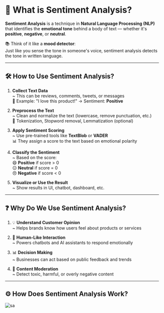 # 💬 What is Sentiment Analysis?

**Sentiment Analysis** is a technique in **Natural Language Processing (NLP)** that identifies the **emotional tone** behind a body of text — whether it's **positive**, **negative**, or **neutral**.

📚 Think of it like a **mood detector**:  
Just like you sense the tone in someone's voice, sentiment analysis detects the tone in written language.

---

## 🛠️ How to Use Sentiment Analysis?

1. **Collect Text Data**  
   ~ This can be reviews, comments, tweets, or messages  
   📄 Example: "I love this product!" → Sentiment: **Positive**

2. **Preprocess the Text**  
   ~ Clean and normalize the text (lowercase, remove punctuation, etc.)  
   🧹 Tokenization, Stopword removal, Lemmatization (optional)

3. **Apply Sentiment Scoring**  
   ~ Use pre-trained tools like **TextBlob** or **VADER**  
   📊 They assign a score to the text based on emotional polarity

4. **Classify the Sentiment**  
   ~ Based on the score:  
   😄 **Positive** if score > 0  
   😐 **Neutral** if score = 0  
   😠 **Negative** if score < 0

5. **Visualize or Use the Result**  
   ~ Show results in UI, chatbot, dashboard, etc.

---

## ❓ Why Do We Use Sentiment Analysis?

1. 💡 **Understand Customer Opinion**  
   ~ Helps brands know how users feel about products or services

2. 🧠 **Human-Like Interaction**  
   ~ Powers chatbots and AI assistants to respond emotionally

3. 📊 **Decision Making**  
   ~ Businesses can act based on public feedback and trends

4. 🧼 **Content Moderation**  
   ~ Detect toxic, harmful, or overly negative content

---

## ⚙️ How Does Sentiment Analysis Work?


![sa](https://github.com/user-attachments/assets/fad6d5c0-318c-4560-a4db-de55849c903c)
